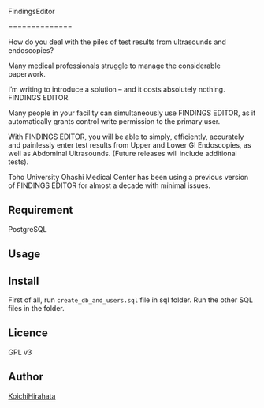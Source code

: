 FindingsEditor
==============

How do you deal with the piles of test results from ultrasounds and endoscopies?
Many medical professionals struggle to manage the considerable paperwork.
I’m writing to introduce a solution – and it costs absolutely nothing. FINDINGS EDITOR.
Many people in your facility can simultaneously use FINDINGS EDITOR, as it automatically grants control write permission to the primary user.
With FINDINGS EDITOR, you will be able to simply, efficiently, accurately and painlessly enter test results from Upper and Lower GI Endoscopies, as well as Abdominal Ultrasounds. (Future releases will include additional tests).
Toho University Ohashi Medical Center has been using a previous version of FINDINGS EDITOR for almost a decade with minimal issues.

## Requirement

PostgreSQL

## Usage

## Install

First of all, run `create_db_and_users.sql` file in sql folder.
Run the other SQL files in the folder.

## Licence

GPL v3

## Author

[KoichiHirahata](https://github.com/KoichiHirahata)

